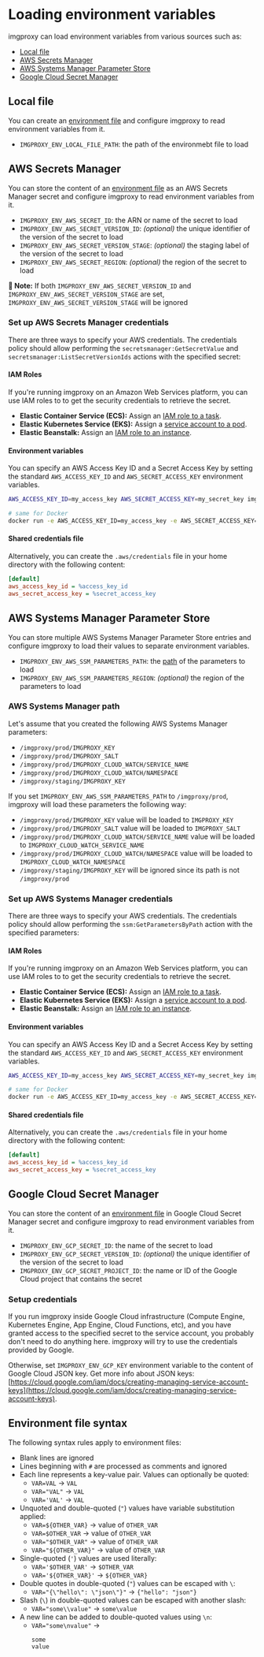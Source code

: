 # Loading environment variables

imgproxy can load environment variables from various sources such as:

* [Local file](#local-file)
* [AWS Secrets Manager](#aws-secrets-manager)
* [AWS Systems Manager Parameter Store](#aws-systems-manager-parameter-store)
* [Google Cloud Secret Manager](#google-cloud-secret-manager)

## Local file

You can create an [environment file](#environment-file-syntax) and configure imgproxy to read environment variables from it.

* `IMGPROXY_ENV_LOCAL_FILE_PATH`: the path of the environmebt file to load

## AWS Secrets Manager

You can store the content of an [environment file](#environment-file-syntax) as an AWS Secrets Manager secret and configure imgproxy to read environment variables from it.

* `IMGPROXY_ENV_AWS_SECRET_ID`: the ARN or name of the secret to load
* `IMGPROXY_ENV_AWS_SECRET_VERSION_ID`: _(optional)_ the unique identifier of the version of the secret to load
* `IMGPROXY_ENV_AWS_SECRET_VERSION_STAGE`: _(optional)_ the staging label of the version of the secret to load
* `IMGPROXY_ENV_AWS_SECRET_REGION`: _(optional)_ the region of the secret to load

**📝 Note:** If both `IMGPROXY_ENV_AWS_SECRET_VERSION_ID` and `IMGPROXY_ENV_AWS_SECRET_VERSION_STAGE` are set, `IMGPROXY_ENV_AWS_SECRET_VERSION_STAGE` will be ignored

### Set up AWS Secrets Manager credentials

There are three ways to specify your AWS credentials. The credentials policy should allow performing the `secretsmanager:GetSecretValue` and `secretsmanager:ListSecretVersionIds` actions with the specified secret:

#### IAM Roles

If you're running imgproxy on an Amazon Web Services platform, you can use IAM roles to to get the security credentials to retrieve the secret.

* **Elastic Container Service (ECS):** Assign an [IAM role to a task](https://docs.aws.amazon.com/AmazonECS/latest/developerguide/task-iam-roles.html).
* **Elastic Kubernetes Service (EKS):** Assign a [service account to a pod](https://docs.aws.amazon.com/eks/latest/userguide/pod-configuration.html).
* **Elastic Beanstalk:** Assign an [IAM role to an instance](https://docs.aws.amazon.com/elasticbeanstalk/latest/dg/iam-instanceprofile.html).

#### Environment variables

You can specify an AWS Access Key ID and a Secret Access Key by setting the standard `AWS_ACCESS_KEY_ID` and `AWS_SECRET_ACCESS_KEY` environment variables.

``` bash
AWS_ACCESS_KEY_ID=my_access_key AWS_SECRET_ACCESS_KEY=my_secret_key imgproxy

# same for Docker
docker run -e AWS_ACCESS_KEY_ID=my_access_key -e AWS_SECRET_ACCESS_KEY=my_secret_key -it darthsim/imgproxy
```

#### Shared credentials file

Alternatively, you can create the `.aws/credentials` file in your home directory with the following content:

```ini
[default]
aws_access_key_id = %access_key_id
aws_secret_access_key = %secret_access_key
```

## AWS Systems Manager Parameter Store

You can store multiple AWS Systems Manager Parameter Store entries and configure imgproxy to load their values to separate environment variables.

* `IMGPROXY_ENV_AWS_SSM_PARAMETERS_PATH`: the [path](#aws-systems-manager-path) of the parameters to load
* `IMGPROXY_ENV_AWS_SSM_PARAMETERS_REGION`: _(optional)_ the region of the parameters to load

### AWS Systems Manager path

Let's assume that you created the following AWS Systems Manager parameters:

* `/imgproxy/prod/IMGPROXY_KEY`
* `/imgproxy/prod/IMGPROXY_SALT`
* `/imgproxy/prod/IMGPROXY_CLOUD_WATCH/SERVICE_NAME`
* `/imgproxy/prod/IMGPROXY_CLOUD_WATCH/NAMESPACE`
* `/imgproxy/staging/IMGPROXY_KEY`

If you set `IMGPROXY_ENV_AWS_SSM_PARAMETERS_PATH` to `/imgproxy/prod`, imgproxy will load these parameters the following way:

* `/imgproxy/prod/IMGPROXY_KEY` value will be loaded to `IMGPROXY_KEY`
* `/imgproxy/prod/IMGPROXY_SALT` value will be loaded to `IMGPROXY_SALT`
* `/imgproxy/prod/IMGPROXY_CLOUD_WATCH/SERVICE_NAME` value will be loaded to `IMGPROXY_CLOUD_WATCH_SERVICE_NAME`
* `/imgproxy/prod/IMGPROXY_CLOUD_WATCH/NAMESPACE` value will be loaded to `IMGPROXY_CLOUD_WATCH_NAMESPACE`
* `/imgproxy/staging/IMGPROXY_KEY` will be ignored since its path is not `/imgproxy/prod`

### Set up AWS Systems Manager credentials

There are three ways to specify your AWS credentials. The credentials policy should allow performing the `ssm:GetParametersByPath` action with the specified parameters:

#### IAM Roles

If you're running imgproxy on an Amazon Web Services platform, you can use IAM roles to to get the security credentials to retrieve the secret.

* **Elastic Container Service (ECS):** Assign an [IAM role to a task](https://docs.aws.amazon.com/AmazonECS/latest/developerguide/task-iam-roles.html).
* **Elastic Kubernetes Service (EKS):** Assign a [service account to a pod](https://docs.aws.amazon.com/eks/latest/userguide/pod-configuration.html).
* **Elastic Beanstalk:** Assign an [IAM role to an instance](https://docs.aws.amazon.com/elasticbeanstalk/latest/dg/iam-instanceprofile.html).

#### Environment variables

You can specify an AWS Access Key ID and a Secret Access Key by setting the standard `AWS_ACCESS_KEY_ID` and `AWS_SECRET_ACCESS_KEY` environment variables.

``` bash
AWS_ACCESS_KEY_ID=my_access_key AWS_SECRET_ACCESS_KEY=my_secret_key imgproxy

# same for Docker
docker run -e AWS_ACCESS_KEY_ID=my_access_key -e AWS_SECRET_ACCESS_KEY=my_secret_key -it darthsim/imgproxy
```

#### Shared credentials file

Alternatively, you can create the `.aws/credentials` file in your home directory with the following content:

```ini
[default]
aws_access_key_id = %access_key_id
aws_secret_access_key = %secret_access_key
```

## Google Cloud Secret Manager

You can store the content of an [environment file](#environment-file-syntax) in Google Cloud Secret Manager secret and configure imgproxy to read environment variables from it.

* `IMGPROXY_ENV_GCP_SECRET_ID`: the name of the secret to load
* `IMGPROXY_ENV_GCP_SECRET_VERSION_ID`: _(optional)_ the unique identifier of the version of the secret to load
* `IMGPROXY_ENV_GCP_SECRET_PROJECT_ID`: the name or ID of the Google Cloud project that contains the secret

### Setup credentials

If you run imgproxy inside Google Cloud infrastructure (Compute Engine, Kubernetes Engine, App Engine, Cloud Functions, etc), and you have granted access to the specified secret to the service account, you probably don't need to do anything here. imgproxy will try to use the credentials provided by Google.

Otherwise, set `IMGPROXY_ENV_GCP_KEY` environment variable to the content of Google Cloud JSON key. Get more info about JSON keys: [https://cloud.google.com/iam/docs/creating-managing-service-account-keys](https://cloud.google.com/iam/docs/creating-managing-service-account-keys).

## Environment file syntax

The following syntax rules apply to environment files:

* Blank lines are ignored
* Lines beginning with `#` are processed as comments and ignored
* Each line represents a key-value pair. Values can optionally be quoted:
  * `VAR=VAL` -> `VAL`
  * `VAR="VAL"` -> `VAL`
  * `VAR='VAL'` -> `VAL`
* Unquoted and double-quoted (`"`) values have variable substitution applied:
  * `VAR=${OTHER_VAR}` -> value of `OTHER_VAR`
  * `VAR=$OTHER_VAR` -> value of `OTHER_VAR`
  * `VAR="$OTHER_VAR"` -> value of `OTHER_VAR`
  * `VAR="${OTHER_VAR}"` -> value of `OTHER_VAR`
* Single-quoted (`'`) values are used literally:
  * `VAR='$OTHER_VAR'` -> `$OTHER_VAR`
  * `VAR='${OTHER_VAR}'` -> `${OTHER_VAR}`
* Double quotes in double-quoted (`"`) values can be escaped with `\`:
  * `VAR="{\"hello\": \"json\"}"` -> `{"hello": "json"}`
* Slash (`\`) in double-quoted values can be escaped with another slash:
  * `VAR="some\\value"` -> `some\value`
* A new line can be added to double-quoted values using `\n`:
  * `VAR="some\nvalue"` ->
    ```
    some
    value
    ```

